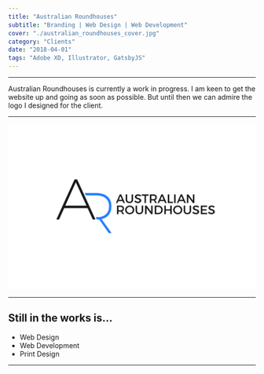 ```yaml
---
title: "Australian Roundhouses"
subtitle: "Branding | Web Design | Web Development"
cover: "./australian_roundhouses_cover.jpg"
category: "Clients"
date: "2018-04-01"
tags: "Adobe XD, Illustrator, GatsbyJS"
---
```

-----

Australian Roundhouses is currently a work in progress. I am keen to get the website up and going as soon as possible. But until then we can admire the logo I designed for the client.

-----

![Australian Roundhouses Logo](australian_roundhouses01.jpg)

-----

## Still in the works is...

* Web Design
* Web Development
* Print Design

-----